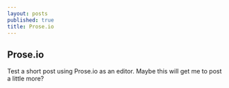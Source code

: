 ```yaml
---
layout: posts
published: true
title: Prose.io
---
```

## Prose.io

Test a short post using Prose.io as an editor. Maybe this will get me to post a little more?
